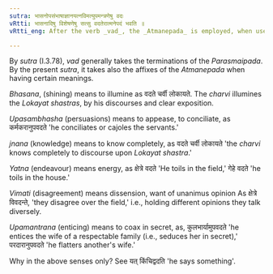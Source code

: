 ```yaml
---
sutra: भासनोपसंभाषाज्ञानयत्नविमत्युपमन्त्रणेषु वदः
vRtti: भासनादिषु विशेषणेषु सत्सु वदतेरात्मनेपदं भवति ॥
vRtti_eng: After the verb _vad_, the _Atmanepada_ is employed, when used in the senses of 'showing brilliance, or proficiency in,' 'pacifying,' 'knowledge,' 'effort,' 'difference of opinion,' and 'flattering.'

---
```

By _sutra_ (I.3.78), _vad_ generally takes the terminations of the _Parasmaipada_. By the present _sutra_, it takes also the affixes of the _Atmanepada_ when having certain meanings.

_Bhasana_, (shining) means to illumine as वदते चर्वी लोकायते. The _charvi_ illumines the _Lokayat_ _shastras_, by his discourses and clear exposition.

_Upasambhasha_ (persuasions) means to appease, to conciliate, as कर्मकरानुपवदते 'he conciliates or cajoles the servants.'

_jnana_ (knowledge) means to know completely, as वदते चर्वी लोकायते 'the _charvi_ knows completely to discourse upon _Lokayat_ _shastra_.'

_Yatna_ (endeavour) means energy, as क्षेत्रे वदते 'He toils in the field,' गेहे वदते 'he toils in the house.'

_Vimati_ (disagreement) means dissension, want of unanimus opinion As क्षेत्रे विवदन्ते, 'they disagree over the field,' i.e., holding different opinions they talk diversely.

_Upamantrana_ (enticing) means to coax in secret, as, कुलभार्यामुपवदते 'he entices the wife of a respectable family (i.e., seduces her in secret),' परदारानुपवदते 'he flatters another's wife.'

Why in the above senses only? See यत् किंचिद्वदति 'he says something'.